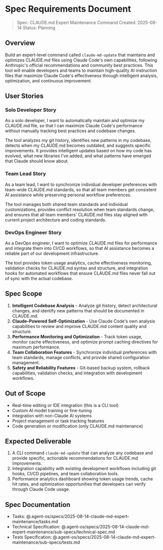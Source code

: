 # Spec Requirements Document

> Spec: CLAUDE.md Expert Maintenance Command
> Created: 2025-08-14
> Status: Planning

## Overview

Build an expert-level command called `claude-md-update` that maintains and optimizes CLAUDE.md files using Claude Code's own capabilities, following Anthropic's official recommendations and community best practices. This tool will enable developers and teams to maintain high-quality AI instruction files that maximize Claude Code's effectiveness through intelligent analysis, optimization, and continuous improvement.

## User Stories

### Solo Developer Story

As a solo developer, I want to automatically maintain and optimize my CLAUDE.md file, so that I can maximize Claude Code's performance without manually tracking best practices and codebase changes.

The tool analyzes my git history, identifies new patterns in my codebase, detects when my CLAUDE.md becomes outdated, and suggests specific improvements. It provides intelligent updates based on how my code has evolved, what new libraries I've added, and what patterns have emerged that Claude should know about.

### Team Lead Story

As a team lead, I want to synchronize individual developer preferences with team-wide CLAUDE.md standards, so that all team members get consistent AI assistance while preserving personal workflow preferences.

The tool manages both shared team standards and individual customizations, provides conflict resolution when team standards change, and ensures that all team members' CLAUDE.md files stay aligned with current project architecture and coding standards.

### DevOps Engineer Story

As a DevOps engineer, I want to optimize CLAUDE.md files for performance and integrate them into CI/CD workflows, so that AI assistance becomes a reliable part of our development infrastructure.

The tool provides token usage analytics, cache effectiveness monitoring, validation checks for CLAUDE.md syntax and structure, and integration hooks for automated workflows that ensure CLAUDE.md files never fall out of sync with the actual codebase.

## Spec Scope

1. **Intelligent Codebase Analysis** - Analyze git history, detect architectural changes, and identify new patterns that should be documented in CLAUDE.md.
2. **Claude-Powered Self-Optimization** - Use Claude Code's own analysis capabilities to review and improve CLAUDE.md content quality and structure.
3. **Performance Monitoring and Optimization** - Track token usage, monitor cache effectiveness, and optimize prompt caching directives for maximum performance.
4. **Team Collaboration Features** - Synchronize individual preferences with team standards, manage conflicts, and provide shared configuration management.
5. **Safety and Reliability Features** - Git-based backup system, rollback capabilities, validation checks, and integration with development workflows.

## Out of Scope

- Real-time editing or IDE integration (this is a CLI tool)
- Custom AI model training or fine-tuning
- Integration with non-Claude AI systems
- Project management or task tracking features
- Code generation or modification (only CLAUDE.md maintenance)

## Expected Deliverable

1. A CLI command `claude-md-update` that can analyze any codebase and provide specific, actionable recommendations for CLAUDE.md improvements.
2. Integration capability with existing development workflows including git hooks, CI/CD pipelines, and team collaboration tools.
3. Performance analytics dashboard showing token usage trends, cache hit rates, and optimization opportunities that developers can verify through Claude Code usage.

## Spec Documentation

- Tasks: @.agent-os/specs/2025-08-14-claude-md-expert-maintenance/tasks.md
- Technical Specification: @.agent-os/specs/2025-08-14-claude-md-expert-maintenance/sub-specs/technical-spec.md
- Tests Specification: @.agent-os/specs/2025-08-14-claude-md-expert-maintenance/sub-specs/tests.md
